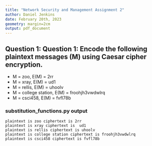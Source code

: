 ```yaml
---
title: "Network Security and Management Assignment 2"
author: Daniel Jenkins
date: February 20th, 2023
geometry: margin=2cm
output: pdf_document
---
```

<!-- # Assignment -->

## Question 1: Question 1: Encode the following plaintext messages (M) using Caesar cipher encryption. 
- M = zoo, E(M) = 2rr
- M = xray, E(M) = ud1
- M = rellis, E(M) = uhoolv
- M = college station, E(M) = froohjh3vwdwlrq
- M = csci458, E(M) = fvfl78b 

### substitution_functions.py output
``` 
plaintext is zoo ciphertext is 2rr
plaintext is xray ciphertext is  ud1
plaintext is rellis ciphertext is uhoolv
plaintext is college station ciphertext is froohjh3vwdwlrq
plaintext is csci458 ciphertext is fvfl78b 
```


<!-- ![title](Pictures/question1_output.png) -->



